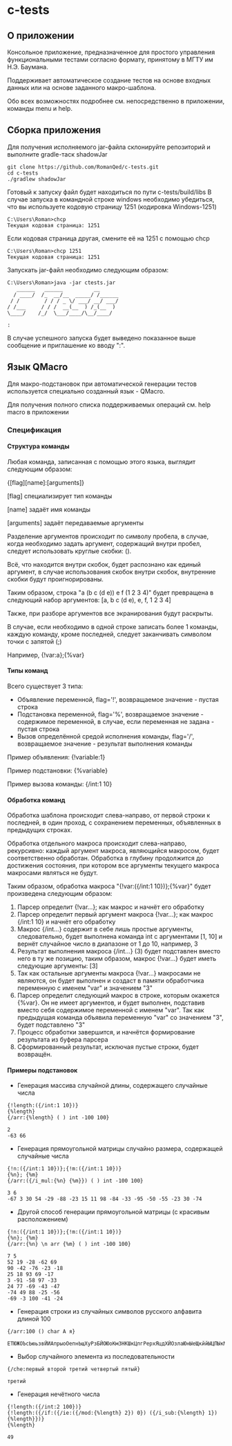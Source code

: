 # c-tests

## О приложении
Консольное приложение, предназначенное для простого управления функциональными тестами согласно формату, принятому
в МГТУ им Н.Э. Баумана.

Поддерживает автоматическое создание тестов на основе входных данных или на основе заданного макро-шаблона.

Обо всех возможностях подробнее см. непосредственно в приложении, команды menu и help.

## Сборка приложения
Для получения исполняемого jar-файла склонируйте репозиторий и выполните gradle-таск shadowJar

```
git clone https://github.com/RomanQed/c-tests.git
cd c-tests
./gradlew shadowJar
```

Готовый к запуску файл будет находиться по пути c-tests/build/libs
В случае запуска в командной строке windows необходимо убедиться, что вы используете кодовую страницу 1251 
(кодировка Windows-1251)
```
C:\Users\Roman>chcp
Текущая кодовая страница: 1251
```

Если кодовая страница другая, смените её на 1251 с помощью chcp

```
C:\Users\Roman>chcp 1251
Текущая кодовая страница: 1251
```

Запускать jar-файл необходимо следующим образом:
```
C:\Users\Roman>java -jar ctests.jar
   ______   ______          __
  / ____/  /_  __/__  _____/ /______
 / /        / / / _ \/ ___/ __/ ___/
/ /___     / / /  __(__  ) /_(__  )
\____/    /_/  \___/____/\__/____/

:
```

В случае успешного запуска будет выведено показанное выше сообщение и приглашение ко вводу ":".

## Язык QMacro
<p>Для макро-подстановок при автоматической генерации тестов используется специально созданный язык - QMacro.</p>
<p>Для получения полного списка поддерживаемых операций см. help macro в приложении</p>

### Спецификация
#### Структура команды
<p>Любая команда, записанная с помощью этого языка, выглядит следующим образом:</p>
<p>{[flag][name]:[arguments]}</p>
<p>[flag] специализирует тип команды</p>
<p>[name] задаёт имя команды</p>
<p>[arguments] задаёт передаваемые аргументы</p>
<p>Разделение аргументов происходит по символу пробела, в случае, когда необходимо задать аргумент, содержащий внутри
пробел, следует использовать круглые скобки: ().</p>
<p>Всё, что находится внутри скобок, будет распознано как единый аргумент, в случае использования скобок внутри скобок, 
внутренние скобки будут проигнорированы.</p>
<p>Таким образом, строка "a (b c (d e)) e f (1 2 3 4)" будет превращена в следующий набор аргументов: 
[a, b c (d e), e, f, 1 2 3 4]</p>
<p>Также, при разборе аргументов все экранирования будут раскрыты.</p>
<p>В случае, если необходимо в одной строке записать более 1 команды, каждую команду, кроме последней,
следует заканчивать символом точки с запятой (;)</p>
<p>Например, {!var:a};{%var}</p>

#### Типы команд
Всего существует 3 типа:
* Объявление переменной, flag='!', возвращаемое значение - пустая строка
* Подстановка переменной, flag='%', возвращаемое значение - содержимое переменной, в случае, если переменная не задана - 
пустая строка
* Вызов определённой средой исполнения команды, flag='/', возвращаемое значение - результат выполнения команды

<p>Пример объявления: {!variable:1}</p>
<p>Пример подстановки: {%variable}</p>
<p>Пример вызова команды: {/int:1 10}</p>

#### Обработка команд
<p>Обработка шаблона происходит слева-направо, от первой строки к последней, в один проход, с сохранением переменных, 
объявленных в предыдущих строках.</p>
<p>Обработка отдельного макроса происходит слева-направо, рекурсивно: каждый аргумент макроса, являющийся макросом,
будет соответственно обработан. Обработка в глубину продолжится до достижения состояния, при котором все аргументы 
текущего макроса макросами являться не будут.</p>
<p>Таким образом, обработка макроса "{!var:({/int:1 10})};{%var}" будет произведена следующим образом:</p>

1) Парсер определит {!var...}; как макрос и начнёт его обработку
2) Парсер определит первый аргумент макроса {!var...}; как макрос {/int:1 10} и начнёт его обработку
3) Макрос {/int...} содержит в себе лишь простые аргументы, следовательно, будет выполнена команда int с аргументами 
\[1, 10] и вернёт случайное число в диапазоне от 1 до 10, например, 3
4) Результат выполнения макроса {/int...} (3) будет подставлен вместо него в ту же позицию, таким образом, 
макрос {!var...} будет иметь следующие аргументы: \[3]
5) Так как остальные аргументы макроса {!var...} макросами не являются, он будет выполнен и создаст в памяти обработчика
переменную с именем "var" и значением "3"
6) Парсер определит следующий макрос в строке, которым окажется {%var}. Он не имеет аргументов, и будет выполнен,
подставив вместо себя содержимое переменной с именем "var". Так как предыдущая команда объявила переменную "var" 
со значением "3", будет подставлено "3"
7) Процесс обработки завершится, и начнётся формирование результата из буфера парсера
8) Сформированный результат, исключая пустые строки, будет возвращён.

#### Примеры подстановок
* Генерация массива случайной длины, содержащего случайные числа
```
{!length:({/int:1 10})}
{%length}
{/arr:{%length} ( ) int -100 100}
```

```
2
-63 66
```

* Генерация прямоугольной матрицы случайно размера, содержащей случайные числа
```
{!n:({/int:1 10})};{!m:({/int:1 10})}
{%n}; {%m}
{/arr:({/i_mul:{%n} {%m}}) ( ) int -100 100}
```

```
3 6
-67 3 30 54 -29 -88 -23 15 11 98 -84 -33 -95 -50 -55 -23 30 -74
```

* Другой способ генерации прямоугольной матрицы (с красивым расположением)
```
{!n:({/int:1 10})};{!m:({/int:1 10})}
{%n}; {%m}
{/arr:{%n} \n arr {%m} ( ) int -100 100}
```

```
7 5
52 19 -28 -62 69
90 -42 -76 -23 -18
25 18 93 69 -17
3 -91 -58 97 -33
24 77 -69 -43 -47
-74 49 88 -25 -56
-69 -3 100 -41 -24
```

* Генерация строки из случайных символов русского алфавита длиной 100
```
{/arr:100 () char А я}
```

```
ЕТЮЖОЪсЬюьзвЙИАпрыоОепнЬщХуРзБЙОЮоКмЗНКШкЦпгРерхЯцдХЙОзлаЮнЫеЩкййЫЦПЫкМЯыэъоыфьххцвУЮИЭмоЧэЯЙсЯЩЙННО
```

* Выбор случайного элемента из последовательности
```
{/che:первый второй третий четвертый пятый}
```

```
третий
```

* Генерация нечётного числа
```
{!length:({/int:2 100})}
{!length:({/if:({/ie:({/mod:{%length} 2}) 0}) ({/i_sub:{%length} 1}) {%length}})}
{%length}
```

```
49
```